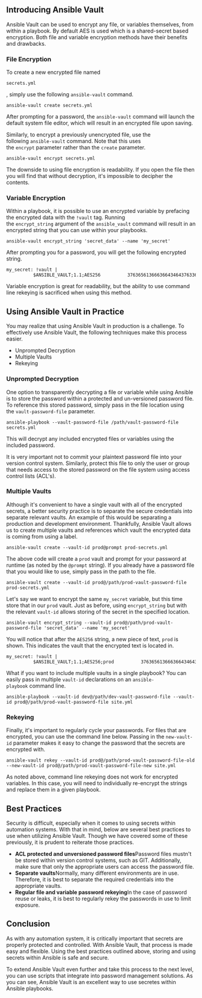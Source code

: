 ## Introducing Ansible Vault

Ansible Vault can be used to encrypt any file, or variables themselves, from within a playbook. By default AES is used which is a shared-secret based encryption. Both file and variable encryption methods have their benefits and drawbacks.

### File Encryption

To create a new encrypted file named

```
secrets.yml
```

, simply use the following `ansible-vault` command.

```
ansible-vault create secrets.yml
```

After prompting for a password, the `ansible-vault` command will launch the default system file editor, which will result in an encrypted file upon saving.

Similarly, to encrypt a previously unencrypted file, use the following `ansible-vault` command. Note that this uses the `encrypt` parameter rather than the `create` parameter.

```
ansible-vault encrypt secrets.yml
```

The downside to using file encryption is readability. If you open the file then you will find that without decryption, it's impossible to decipher the contents.

### Variable Encryption

Within a playbook, it is possible to use an encrypted variable by prefacing the encrypted data with the `!vault` tag. Running the `encrypt_string` argument of the `ansible_vault` command will result in an encrypted string that you can use within your playbooks.

```
ansible-vault encrypt_string 'secret_data' --name 'my_secret'
```

After prompting you for a password, you will get the following encrypted string.

```
my_secret: !vault |          $ANSIBLE_VAULT;1.1;AES256          37636561366636643464376336303466613062633537323632306566653533383833366462366662          6565353063303065303831323539656138653863353230620a653638643639333133306331336365          62373737623337616130386137373461306535383538373162316263386165376131623631323434          3866363862363335620a376466656164383032633338306162326639643635663936623939666238          3161
```

Variable encryption is great for readability, but the ability to use command line rekeying is sacrificed when using this method.

## Using Ansible Vault in Practice

You may realize that using Ansible Vault in production is a challenge. To effectively use Ansible Vault, the following techniques make this process easier.

- Unprompted Decryption
- Multiple Vaults
- Rekeying

### Unprompted Decryption

One option to transparently decrypting a file or variable while using Ansible is to store the password within a protected and un-versioned password file. To reference this stored password, simply pass in the file location using the `vault-password-file` parameter.

```
ansible-playbook --vault-password-file /path/vault-password-file secrets.yml
```

This will decrypt any included encrypted files or variables using the included password.

It is very important not to commit your plaintext password file into your version control system. Similarly, protect this file to only the user or group that needs access to the stored password on the file system using access control lists (ACL's).

### Multiple Vaults

Although it's convenient to have a single vault with all of the encrypted secrets, a better security practice is to separate the secure credentials into separate relevant vaults. An example of this would be separating a production and development environment. Thankfully, Ansible Vault allows us to create multiple vaults and references which vault the encrypted data is coming from using a label.

```
ansible-vault create --vault-id prod@prompt prod-secrets.yml
```

The above code will create a `prod` vault and prompt for your password at runtime (as noted by the `@prompt` string). If you already have a password file that you would like to use, simply pass in the path to the file.

```
ansible-vault create --vault-id prod@/path/prod-vault-password-file prod-secrets.yml
```

Let's say we want to encrypt the same `my_secret` variable, but this time store that in our `prod` vault. Just as before, using `encrypt_string` but with the relevant `vault-id` allows storing of the secret in the specified location.

```
ansible-vault encrypt_string --vault-id prod@/path/prod-vault-password-file 'secret_data' --name 'my_secret'
```

You will notice that after the `AES256` string, a new piece of text, `prod` is shown. This indicates the vault that the encrypted text is located in.

```
my_secret: !vault |          $ANSIBLE_VAULT;1.1;AES256;prod          37636561366636643464376336303466613062633537323632306566653533383833366462366662          6565353063303065303831323539656138653863353230620a653638643639333133306331336365          62373737623337616130386137373461306535383538373162316263386165376131623631323434          3866363862363335620a376466656164383032633338306162326639643635663936623939666238          3161
```

What if you want to include multiple vaults in a single playbook? You can easily pass in multiple `vault-id` declarations on an `ansible-playbook` command line.

```
ansible-playbook --vault-id dev@/path/dev-vault-password-file --vault-id prod@/path/prod-vault-password-file site.yml
```

### Rekeying

Finally, it's important to regularly cycle your passwords. For files that are encrypted, you can use the command line below. Passing in the `new-vault-id` parameter makes it easy to change the password that the secrets are encrypted with.

```
ansible-vault rekey --vault-id prod@/path/prod-vault-password-file-old --new-vault-id prod@/path/prod-vault-password-file-new site.yml
```

As noted above, command line rekeying does not work for encrypted variables. In this case, you will need to individually re-encrypt the strings and replace them in a given playbook.

## Best Practices

Security is difficult, especially when it comes to using secrets within automation systems. With that in mind, below are several best practices to use when utilizing Ansible Vault. Though we have covered some of these previously, it is prudent to reiterate those practices.

- **ACL protected and unversioned password files**Password files mustn't be stored within version control systems, such as GIT. Additionally, make sure that only the appropriate users can access the password file.
- **Separate vaults**Normally, many different environments are in use. Therefore, it is best to separate the required credentials into the appropriate vaults.
- **Regular file and variable password rekeying**In the case of password reuse or leaks, it is best to regularly rekey the passwords in use to limit exposure.

## Conclusion

As with any automation system, it is critically important that secrets are properly protected and controlled. With Ansible Vault, that process is made easy and flexible. Using the best practices outlined above, storing and using secrets within Ansible is safe and secure.

To extend Ansible Vault even further and take this process to the next level, you can use scripts that integrate into password management solutions. As you can see, Ansible Vault is an excellent way to use secretes within Ansible playbooks.